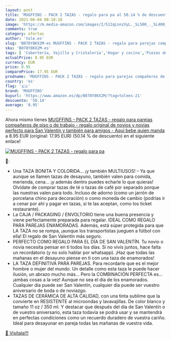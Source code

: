 ```yaml
---
layout: post
title: 'MUGFFINS - PACK 2 TAZAS - regalo para pa al 50.14 % de descuento'
date: 2021-06-04 08:10:18
image: 'https://m.media-amazon.com/images/I/512qLnnzVyL._SL500_._SL400_.jpg'
comments: true
category: ofertas
author: 'tole.es'
slug: 'B078Y8KX2M-es MUGFFINS - PACK 2 TAZAS - regalo para parejas compañeros...'
sku: 'B078Y8KX2M-es'
tags: [ 'Cubertería, Vajilla y Cristalería','Hogar y cocina','Piezas de vajilla','Tazas','bebe','mugffins', ]
actualPrice: 8.95 EUR
currency: EUR
price: 8.95
comparePrice: 17.95 EUR
prodname: 'MUGFFINS - PACK 2 TAZAS - regalo para parejas compañeros de piso o de trabajo - regalo original de novios y novias perfecto para San Valentín y también para amigos - Aquí bebe quien manda'
country: 'es'
flag: '🇪🇸'
brand: 'MUGFFINS'
buyurl: 'https://www.amazon.es/dp/B078Y8KX2M/?tag=tolees-21'
descuento: '50.14'
average: '8.95'
---
```


Ahora mismo tienes [MUGFFINS - PACK 2 TAZAS - regalo para parejas compañeros de piso o de trabajo - regalo original de novios y novias perfecto para San Valentín y también para amigos - Aquí bebe quien manda](https://www.amazon.es/dp/B078Y8KX2M/?tag=tolees-21) a 8.95 EUR (original: 17.95 EUR) (50.14 %  de descuento) en el siguiente enlace!

[![MUGFFINS - PACK 2 TAZAS - regalo para pa](https://m.media-amazon.com/images/I/512qLnnzVyL._SL500_._SL400_.jpg)](https://www.amazon.es/dp/B078Y8KX2M/?tag=tolees-21)

🔎:

- Una TAZA BONITA Y COLORIDA… ¡y también MULTIUSOS! – Ya que aunque se llamen tazas de desayuno, también valen para comida, merienda, cena… ¡y además dentro puedes echarle lo que quieras! Olvídate de comprar tazas de té o tazas de café por separado porque las nuestras valen para todo. Incluso de adorno (como un jarrón de porcelana chino para decoración) o como moneda de cambio (podrías ir a cenar por ahí y pagar en tazas, si te las aceptan, como los ticket restaurante).
- La CAJA / PACKAGING / ENVOLTORIO tiene una buena presencia y viene perfectamente preparada para regalar. IDEAL COMO REGALO PARA PAREJAS ENAMORADAS. Además, está súper protegida para que LA TAZA no se rompa, ¡aunque los transportistas jueguen a fútbol con ella! El regalo de San Valentín más seguro.
- PERFECTO COMO REGALO PARA EL DÍA DE SAN VALENTÍN. Tu novio o novia necesita pensar en ti todos los días. Si no vivís juntos, hace falta un recordatorio (y no solo hablar por whatsapp). ¡Haz que todas las mañanas en el desayuno piense en ti con una taza de enamorados!
- LA TAZA DEFINITIVA PARA PAREJAS. Para recordarle que es el mejor hombre o mujer del mundo. Un detalle como esta taza le puede hacer ilusión, un abrazo mucho más… Pero la COMBINACIÓN PERFECTA es… ¡ambas cosas a la vez! Aunque no sea el día de los enamorados. Cualquier día puede ser San Valentín, cualquier día puede ser vuestro aniversario de boda o de noviazgo.
- TAZAS DE CERÁMICA DE ALTA CALIDAD, con una tinta sublime que la convierte en RESISTENTE al microondas y lavavajillas. De color blanco y tamaño 11 oz / 350 ml. Y destacar que después del día de San Valentín o de vuestro aniversario, esta taza todavía se podrá usar y se mantendrá en perfectas condiciones como un recuerdo duradero de vuestra cariño. Ideal para desayunar en pareja todas las mañanas de vuestra vida.

[🛒 Visítala!!!](https://www.amazon.es/dp/B078Y8KX2M/?tag=tolees-21)

